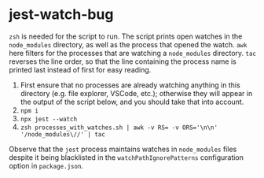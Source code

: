 # jest-watch-bug

`zsh` is needed for the script to run. The script prints open watches in the `node_modules`
directory, as well as the process that opened the watch. `awk` here filters for the
processes that are watching a `node_modules` directory. `tac` reverses the line order,
so that the line containing the process name is printed last instead of first for easy reading.

1. First ensure that no processes are already watching anything in this directory (e.g. file explorer, VSCode, etc.); otherwise they will appear in the output of the script below, and you should take that into account.
2. `npm i`
3. `npx jest --watch`
4. `zsh processes_with_watches.sh | awk -v RS= -v ORS='\n\n' '/node_modules\//' | tac`

Observe that the `jest` process maintains watches in `node_modules` files despite
it being blacklisted in the `watchPathIgnorePatterns` configuration option in `package.json`.
